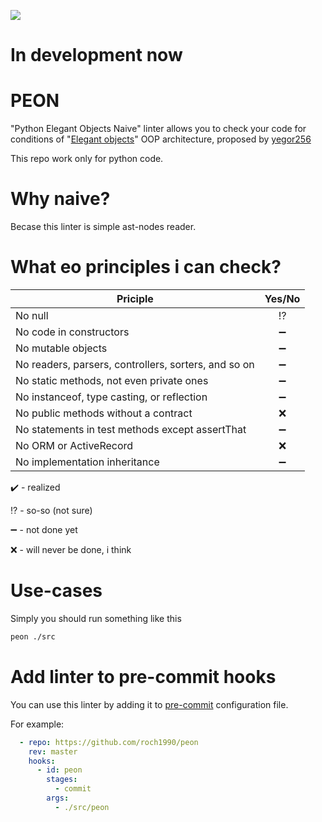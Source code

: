![](https://www.meme-arsenal.com/memes/4310e01cdd1fbad0ef9a7b48bfe8fdca.jpg)

# In development now

# PEON

 "Python Elegant Objects Naive" linter allows you to check your code for conditions of
 "[Elegant objects](https://www.elegantobjects.org/)" OOP architecture,
 proposed by [yegor256](https://github.com/yegor256)

 This repo work only for python code.


 # Why naive?

 Becase this linter is simple ast-nodes reader.


 # What eo principles i can check?

 | Priciple| Yes/No|
 | ------------- |:------------------:|
 | No null       | :interrobang:    |
 | No code in constructors     | :heavy_minus_sign: |
 | No mutable objects | :heavy_minus_sign:         |
 | No readers, parsers, controllers, sorters, and so on | :heavy_minus_sign:         |
 | No static methods, not even private ones | :heavy_minus_sign:         |
 | No instanceof, type casting, or reflection | :heavy_minus_sign:         |
 | No public methods without a contract | :x:         |
 | No statements in test methods except assertThat | :heavy_minus_sign:  |
 | No ORM or ActiveRecord | :x:  |
 | No implementation inheritance | :heavy_minus_sign: |

 :heavy_check_mark: - realized

 :interrobang: - so-so (not sure)

 :heavy_minus_sign: - not done yet

 :x: - will never be done, i think

# Use-cases

Simply you should run something like this

```bash
peon ./src
```

# Add linter to pre-commit hooks

You can use this linter by adding it to [pre-commit](https://pre-commit.com/) configuration file.

For example:
```yaml
  - repo: https://github.com/roch1990/peon
    rev: master
    hooks:
      - id: peon
        stages:
          - commit
        args:
          - ./src/peon
```
